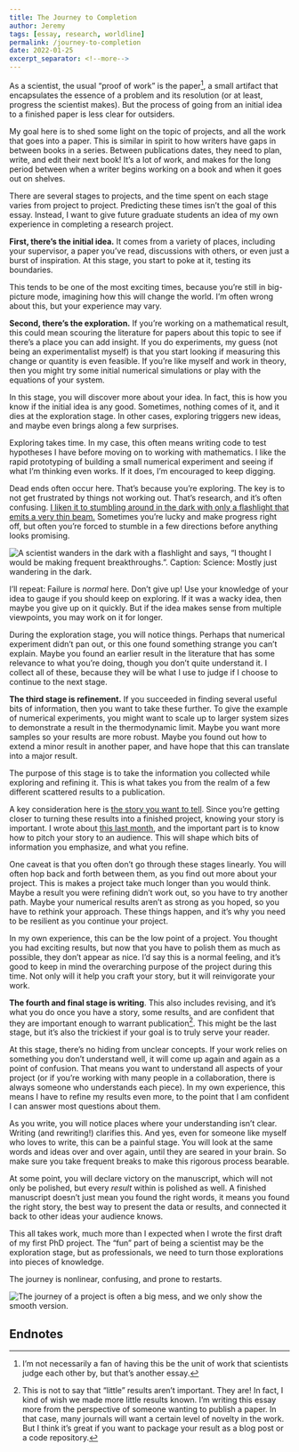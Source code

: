 ```yaml
---
title: The Journey to Completion
author: Jeremy
tags: [essay, research, worldline]
permalink: /journey-to-completion
date: 2022-01-25
excerpt_separator: <!--more-->
---
```


As a scientist, the usual “proof of work” is the paper[^1], a small artifact that encapsulates the essence of a problem and its resolution (or at least, progress the scientist makes). But the process of going from an initial idea to a finished paper is less clear for outsiders.

My goal here is to shed some light on the topic of projects, and all the work that goes into a paper. This is similar in spirit to how writers have gaps in between books in a series. Between publications dates, they need to plan, write, and edit their next book! It’s a lot of work, and makes for the long period between when a writer begins working on a book and when it goes out on shelves.

<!--more-->

There are several stages to projects, and the time spent on each stage varies from project to project. Predicting these times isn’t the goal of this essay. Instead, I want to give future graduate students an idea of my own experience in completing a research project.

**First, there’s the initial idea.** It comes from a variety of places, including your supervisor, a paper you’ve read, discussions with others, or even just a burst of inspiration. At this stage, you start to poke at it, testing its boundaries.

This tends to be one of the most exciting times, because you’re still in big-picture mode, imagining how this will change the world. I’m often wrong about this, but your experience may vary.

**Second, there’s the exploration.** If you’re working on a mathematical result, this could mean scouring the literature for papers about this topic to see if there’s a place you can add insight. If you do experiments, my guess (not being an experimentalist myself) is that you start looking if measuring this change or quantity is even feasible. If you’re like myself and work in theory, then you might try some initial numerical simulations or play with the equations of your system.

In this stage, you will discover more about your idea. In fact, this is how you know if the initial idea is any good. Sometimes, nothing comes of it, and it dies at the exploration stage. In other cases, exploring triggers new ideas, and maybe even brings along a few surprises.

Exploring takes time. In my case, this often means writing code to test hypotheses I have before moving on to working with mathematics. I like the rapid prototyping of building a small numerical experiment and seeing if what I’m thinking even works. If it does, I’m encouraged to keep digging.

Dead ends often occur here. That’s because you’re exploring. The key is to not get frustrated by things not working out. That’s research, and it’s often confusing. [I liken it to stumbling around in the dark with only a flashlight that emits a very thin beam.](https://handwaving.github.io/458) Sometimes you’re lucky and make progress right off, but often you’re forced to stumble in a few directions before anything looks promising.

![A scientist wanders in the dark with a flashlight and says, “I thought I would be making frequent breakthroughs.”. Caption: Science: Mostly just wandering in the dark.](https://res.cloudinary.com/dh3hm8pb7/image/upload/c_scale,q_auto:best/v1535842782/Handwaving/Published/Wandering.png)

I’ll repeat: Failure is *normal* here. Don’t give up! Use your knowledge of your idea to gauge if you should keep on exploring. If it was a wacky idea, then maybe you give up on it quickly. But if the idea makes sense from multiple viewpoints, you may work on it for longer.

During the exploration stage, you will notice things. Perhaps that numerical experiment didn’t pan out, or this one found something strange you can’t explain. Maybe you found an earlier result in the literature that has some relevance to what you’re doing, though you don’t quite understand it. I collect all of these, because they will be what I use to judge if I choose to continue to the next stage.

**The third stage is refinement.** If you succeeded in finding several useful bits of information, then you want to take these further. To give the example of numerical experiments, you might want to scale up to larger system sizes to demonstrate a result in the thermodynamic limit. Maybe you want more samples so your results are more robust. Maybe you found out how to extend a minor result in another paper, and have hope that this can translate into a major result.

The purpose of this stage is to take the information you collected while exploring and refining it. This is what takes you from the realm of a few different scattered results to  a publication.

A key consideration here is [the story you want to tell](https://cotejer.github.io/finding-the-story). Since you’re getting closer to turning these results into a finished project, knowing your story is important. I wrote about [this last month](https://cotejer.github.io/language-of-science), and the important part is to know how to pitch your story to an audience. This will shape which bits of information you emphasize, and what you refine.

One caveat is that you often don’t go through these stages linearly. You will often hop back and forth between them, as you find out more about your project. This is makes a project take much longer than you would think. Maybe a result you were refining didn’t work out, so you have to try another path. Maybe your numerical results aren’t as strong as you hoped, so you have to rethink your approach. These things happen, and it’s why you need to be resilient as you continue your project.

In my own experience, this can be the low point of a project. You thought you had exciting results, but now that you have to polish them as much as possible, they don’t appear as nice. I’d say this is a normal feeling, and it’s good to keep in mind the overarching purpose of the project during this time. Not only will it help you craft your story, but it will reinvigorate your work.

**The fourth and final stage is writing**. This also includes revising, and it’s what you do once you have a story, some results, and are confident that they are important enough to warrant publication[^2]. This might be the last stage, but it’s also the trickiest if your goal is to truly serve your reader.

At this stage, there’s no hiding from unclear concepts. If your work relies on something you don’t understand well, it will come up again and again as a point of confusion. That means you want to understand all aspects of your project (or if you’re working with many people in a collaboration, there is always someone who understands each piece). In my own experience, this means I have to refine my results even more, to the point that I am confident I can answer most questions about them.

As you write, you will notice places where your understanding isn’t clear. Writing (and rewriting!) clarifies this. And yes, even for someone like myself who loves to write, this can be a painful stage. You will look at the same words and ideas over and over again, until they are seared in your brain. So make sure you take frequent breaks to make this rigorous process bearable.

At some point, you will declare victory on the manuscript, which will not only be polished, but every *result* within is polished as well. A finished manuscript doesn’t just mean you found the right words, it means you found the right story, the best way to present the data or results, and connected it back to other ideas your audience knows.

This all takes work, much more than I expected when I wrote the first draft of my first PhD project. The “fun” part of being a scientist may be the exploration stage, but as professionals, we need to turn those explorations into pieces of knowledge.

The journey is nonlinear, confusing, and prone to restarts.

![The journey of a project is often a big mess, and we only show the smooth version.](https://res.cloudinary.com/dh3hm8pb7/image/upload/c_scale,q_auto:best/v1535842782/Handwaving/Published/Journey.png)

## Endnotes

[^1]: I’m not necessarily a fan of having this be the unit of work that scientists judge each other by, but that’s another essay.
[^2]: This is not to say that “little” results aren’t important. They are! In fact, I kind of wish we made more little results known. I’m writing this essay more from the perspective of someone wanting to publish a paper. In that case, many journals will want a certain level of novelty in the work. But I think it’s great if you want to package your result as a blog post or a code repository.